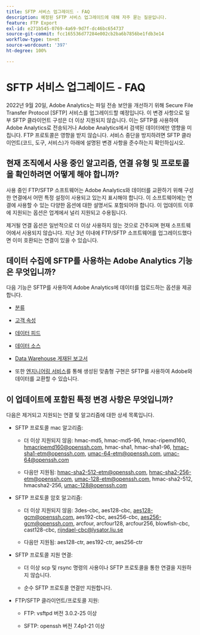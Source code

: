 ```yaml
---
title: SFTP 서비스 업그레이드 - FAQ
description: 예정된 SFTP 서비스 업그레이드에 대해 자주 묻는 질문입니다.
feature: FTP Export
exl-id: e271b545-0769-4a69-9d7f-dc46bc654737
source-git-commit: fcc165536d77284e002cb2ba6b7856be1fdb3e14
workflow-type: tm+mt
source-wordcount: '397'
ht-degree: 100%

---
```


# SFTP 서비스 업그레이드 - FAQ

2022년 9월 20일, Adobe Analytics는 파일 전송 보안을 개선하기 위해 Secure File Transfer Protocol [SFTP] 서비스를 업그레이드할 예정입니다. 이 변경 사항으로 일부 SFTP 클라이언트 구성은 더 이상 지원되지 않습니다. 이는 SFTP를 사용하여 Adobe Analytics로 전송되거나 Adobe Analytics에서 검색된 데이터에만 영향을 미칩니다. FTP 프로토콜은 영향을 받지 않습니다. 서비스 중단을 방지하려면 SFTP 클라이언트(코드, 도구, 서비스)가 아래에 설명된 변경 사항을 준수하는지 확인하십시오.

## 현재 조직에서 사용 중인 알고리즘, 연결 유형 및 프로토콜을 확인하려면 어떻게 해야 합니까?

사용 중인 FTP/SFTP 소프트웨어는 Adobe Analytics와 데이터를 교환하기 위해 구성한 연결에서 어떤 특정 설정이 사용되고 있는지 표시해야 합니다. 이 소프트웨어에는 연결에 사용할 수 있는 다양한 옵션에 대한 설명서도 포함되어야 합니다. 이 업데이트 이후에 지원되는 옵션은 업계에서 널리 지원되고 수용됩니다.

제거될 연결 옵션은 일반적으로 더 이상 사용하지 않는 것으로 간주되며 현재 소프트웨어에서 사용되지 않습니다. 지난 3년 이내에 FTP/SFTP 소프트웨어를 업그레이드했다면 이미 호환되는 연결이 있을 수 있습니다.

## 데이터 수집에 SFTP를 사용하는 Adobe Analytics 기능은 무엇입니까?

다음 기능은 SFTP를 사용하여 Adobe Analytics에 데이터를 업로드하는 옵션을 제공합니다.

* [분류](/help/export/ftp-and-sftp/c-set-up-ftp-accounts/ftp-saint.md)

* [고객 속성](https://experienceleague.adobe.com/docs/core-services/interface/services/customer-attributes/attributes.html)

* [데이터 피드](/help/export/ftp-and-sftp/c-set-up-ftp-accounts/ftp-datafeeds.md)

* [데이터 소스](/help/export/ftp-and-sftp/c-set-up-ftp-accounts/ftp-datasources.md)

* [Data Warehouse 게재된 보고서](/help/export/ftp-and-sftp/c-set-up-ftp-accounts/ftp-dw-reports.md)

* 또한 [엔지니어링 서비스](/help/export/ftp-and-sftp/c-set-up-ftp-accounts/ftp-eng-services.md)를 통해 생성된 맞춤형 구현은 SFTP를 사용하여 Adobe와 데이터를 교환할 수 있습니다.

## 이 업데이트에 포함된 특정 변경 사항은 무엇입니까?

다음은 제거되고 지원되는 연결 및 알고리즘에 대한 상세 목록입니다.

* SFTP 프로토콜 mac 알고리즘:

   * 더 이상 지원되지 않음: hmac-md5, hmac-md5-96, hmac-ripemd160, hmacripemd160@openssh.com, hmac-sha1, hmac-sha1-96, hmac-sha1-etm@openssh.com, umac-64-etm@openssh.com, umac-64@openssh.com

   * 다음만 지원됨: hmac-sha2-512-etm@openssh.com, hmac-sha2-256-etm@openssh.com, umac-128-etm@openssh.com, hmac-sha2-512, hmacsha2-256, umac-128@openssh.com

* SFTP 프로토콜 암호 알고리즘:

   * 더 이상 지원되지 않음: 3des-cbc, aes128-cbc, aes128-gcm@openssh.com, aes192-cbc, aes256-cbc, aes256-gcm@openssh.com, arcfour, arcfour128, arcfour256, blowfish-cbc, cast128-cbc, rijndael-cbc@lysator.liu.se

   * 다음만 지원됨: aes128-ctr, aes192-ctr, aes256-ctr

* SFTP 프로토콜 지원 연결:

   * 더 이상 scp 및 rsync 명령의 사용이나 SFTP 프로토콜을 통한 연결을 지원하지 않습니다.

   * 순수 SFTP 프로토콜 연결만 지원합니다.

* FTP/SFTP 클라이언트/프로토콜 지원:

   * FTP: vsftpd 버전 3.0.2-25 이상

   * SFTP: openssh 버전 7.4p1-21 이상
